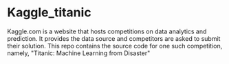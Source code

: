 # Kaggle_titanic
Kaggle.com is a website that hosts competitions on data analytics and prediction. It provides the data source and competitors are asked to submit their solution. This repo contains the source code for one such competition, namely, "Titanic: Machine Learning from Disaster"
